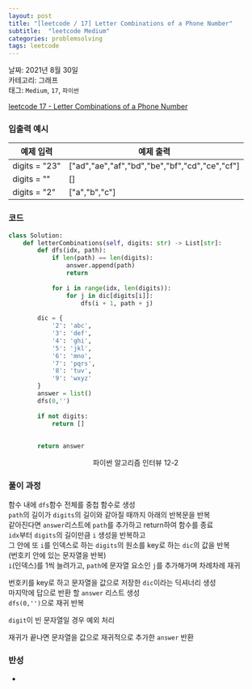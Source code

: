 ```yaml
---
layout: post
title: "[leetcode / 17] Letter Combinations of a Phone Number"
subtitle:  "leetcode Medium"
categories: problemsolving
tags: leetcode
---
```


날짜: 2021년 8월 30일  
카테고리: 그래프  
태그: `Medium`, `17`, `파이썬`  


[leetcode 17 -  Letter Combinations of a Phone Number](https://leetcode.com/problems/letter-combinations-of-a-phone-number/)

### 입출력 예시  

|예제 입력|예제 출력|
|---|---|
|digits = "23"|["ad","ae","af","bd","be","bf","cd","ce","cf"]|
|digits = ""|[]|
|digits = "2"|["a","b","c"]|  
  
### 코드
  
```python
class Solution:
    def letterCombinations(self, digits: str) -> List[str]:
        def dfs(idx, path):
            if len(path) == len(digits):
                answer.append(path)
                return
        
            for i in range(idx, len(digits)):
                for j in dic[digits[i]]:
                    dfs(i + 1, path + j)
                    
        dic = {
            '2': 'abc',
            '3': 'def',
            '4': 'ghi',
            '5': 'jkl',
            '6': 'mno',
            '7': 'pqrs',
            '8': 'tuv',
            '9': 'wxyz'
        }
        answer = list()
        dfs(0,'')
                    
        if not digits:
            return []
                
            
        return answer
```
<center> 파이썬 알고리즘 인터뷰 12-2 </center>
  
### 풀이 과정  
  
함수 내에 `dfs`함수 전체를 중첩 함수로 생성  
`path`의 길이가 `digits`의 길이와 같아질 때까지 아래의 반복문을 반복  
같아진다면 `answer`리스트에 `path`를 추가하고 return하여 함수를 종료  
`idx`부터 `digits`의 길이만큼 `i` 생성을 반복하고  
그 안에 또 `i`를 인덱스로 하는 `digits`의 원소를 key로 하는 `dic`의 값을 반복  
(번호키 안에 있는 문자열을 반복)  
`i`(인덱스)를 1씩 늘려가고, `path`에 문자열 요소인 `j`를 추가해가며 차례차례 재귀  
  
번호키를 key로 하고 문자열을 값으로 저장한 `dic`이라는 딕셔너리 생성  
마지막에 답으로 반환 할 `answer` 리스트 생성  
`dfs(0,'')`으로 재귀 반복   
  
`digit`이 빈 문자열일 경우 예외 처리   
  
재귀가 끝나면 문자열을 값으로 재귀적으로 추가한 `answer` 반환  

### 반성
   
-    
